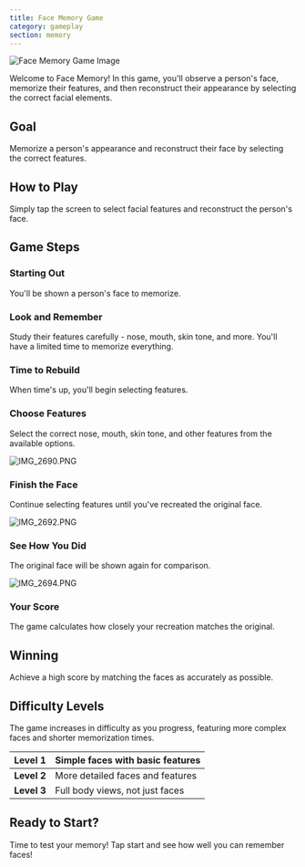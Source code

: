 ```yaml
---
title: Face Memory Game
category: gameplay
section: memory
---
```

![Face Memory Game Image](https://help.studycat.com/hc/article_attachments/34824961331481)

Welcome to Face Memory! In this game, you'll observe a person's face, memorize their features, and then reconstruct their appearance by selecting the correct facial elements.

## Goal

Memorize a person's appearance and reconstruct their face by selecting the correct features.

## How to Play

Simply tap the screen to select facial features and reconstruct the person's face.

## Game Steps

### Starting Out

You'll be shown a person's face to memorize.

### Look and Remember

Study their features carefully - nose, mouth, skin tone, and more. You'll have a limited time to memorize everything.

### Time to Rebuild

When time's up, you'll begin selecting features.

### Choose Features

Select the correct nose, mouth, skin tone, and other features from the available options.

![IMG_2690.PNG](https://help.studycat.com/hc/article_attachments/34824961340697)

### Finish the Face

Continue selecting features until you've recreated the original face.

![IMG_2692.PNG](https://help.studycat.com/hc/article_attachments/34824961345177)

### See How You Did

The original face will be shown again for comparison.

![IMG_2694.PNG](https://help.studycat.com/hc/article_attachments/34824961349017)

### Your Score

The game calculates how closely your recreation matches the original.

## Winning

Achieve a high score by matching the faces as accurately as possible.

## Difficulty Levels

The game increases in difficulty as you progress, featuring more complex faces and shorter memorization times.

| **Level 1** | Simple faces with basic features |
| --- | --- |
| **Level 2** | More detailed faces and features |
| **Level 3** | Full body views, not just faces |

## Ready to Start?

Time to test your memory! Tap start and see how well you can remember faces!